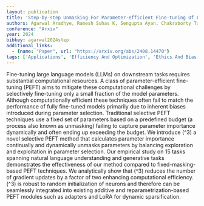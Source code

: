 ```yaml
---
layout: publication
title: 'Step-by-step Unmasking For Parameter-efficient Fine-tuning Of Large Language Models'
authors: Agarwal Aradhye, Ramesh Suhas K, Sengupta Ayan, Chakraborty Tanmoy
conference: "Arxiv"
year: 2024
bibkey: agarwal2024step
additional_links:
  - {name: "Paper", url: "https://arxiv.org/abs/2408.14470"}
tags: ['Applications', 'Efficiency And Optimization', 'Ethics And Bias', 'Fine Tuning', 'Pretraining Methods', 'Pruning', 'Training Techniques']
---
```

Fine-tuning large language models (LLMs) on downstream tasks requires substantial computational resources. A class of parameter-efficient fine-tuning (PEFT) aims to mitigate these computational challenges by selectively fine-tuning only a small fraction of the model parameters. Although computationally efficient these techniques often fail to match the performance of fully fine-tuned models primarily due to inherent biases introduced during parameter selection. Traditional selective PEFT techniques use a fixed set of parameters based on a predefined budget (a process also known as unmasking) failing to capture parameter importance dynamically and often ending up exceeding the budget. We introduce (^3) a novel selective PEFT method that calculates parameter importance continually and dynamically unmasks parameters by balancing exploration and exploitation in parameter selection. Our empirical study on 15 tasks spanning natural language understanding and generative tasks demonstrates the effectiveness of our method compared to fixed-masking-based PEFT techniques. We analytically show that (^3) reduces the number of gradient updates by a factor of two enhancing computational efficiency. (^3) is robust to random initialization of neurons and therefore can be seamlessly integrated into existing additive and reparametrization-based PEFT modules such as adapters and LoRA for dynamic sparsification.
